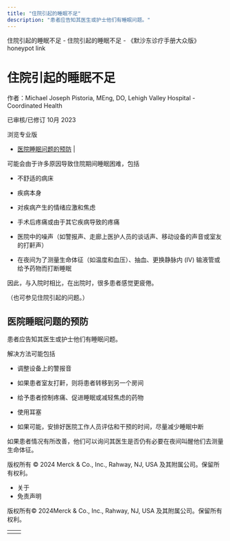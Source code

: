 ```yaml
---
title: "住院引起的睡眠不足"
description: "患者应告知其医生或护士他们有睡眠问题。"
---
```


﻿住院引起的睡眠不足 \- 住院引起的睡眠不足 \- 《默沙东诊疗手册大众版》 honeypot link

# 住院引起的睡眠不足

作者：Michael Joseph Pistoria, MEng, DO, Lehigh Valley Hospital - Coordinated Health

已审核/已修订 10月 2023

浏览专业版

- [医院睡眠问题的预防](#医院睡眠问题的预防_v15737192_zh) \|

可能会由于许多原因导致住院期间睡眠困难，包括

- 不舒适的病床

- 疾病本身

- 对疾病产生的情绪应激和焦虑

- 手术后疼痛或由于其它疾病导致的疼痛

- 医院中的噪声（如警报声、走廊上医护人员的谈话声、移动设备的声音或室友的打鼾声）

- 在夜间为了测量生命体征（如温度和血压）、抽血、更换静脉内 (IV) 输液管或给予药物而打断睡眠


因此，与入院时相比，在出院时，很多患者感觉更疲倦。

（也可参见住院引起的问题。）

## 医院睡眠问题的预防

患者应告知其医生或护士他们有睡眠问题。

解决方法可能包括

- 调整设备上的警报音

- 如果患者室友打鼾，则将患者转移到另一个房间

- 给予患者控制疼痛、促进睡眠或减轻焦虑的药物

- 使用耳塞

- 如果可能，安排好医院工作人员评估和干预的时间，尽量减少睡眠中断


如果患者情况有所改善，他们可以询问其医生是否仍有必要在夜间叫醒他们去测量生命体征。



版权所有 © 2024
Merck & Co., Inc., Rahway, NJ, USA 及其附属公司。保留所有权利。

- 关于
- 免责声明

版权所有© 2024Merck & Co., Inc., Rahway, NJ, USA 及其附属公司。保留所有权利。

|     |     |
| --- | --- |
|  |  |